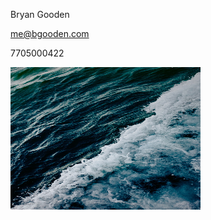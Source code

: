 <p>Bryan Gooden</p>
<p><a href="mailto:me@bgooden.com">me@bgooden.com</a></p>
<p>7705000422</p>
<!DOCTYPE html>
<html>
<body>
<img src="31BD03CD-BCFC-41D6-AA10-E20EE9AC2F40.jpeg" alt="Mountain View" style="width:304px;height:228px;">

</body>
</html>
